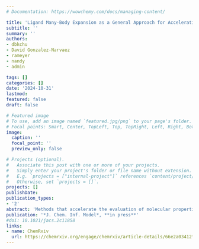 ```yaml
---
# Documentation: https://wowchemy.com/docs/managing-content/

title: 'Ligand Many-Body Expansion as a General Approach for Accelerating Transition Metal Complex Discovery' 
subtitle: ''
summary: ''
authors:
- dbkchu
- David Gonzalez-Narvaez
- rameyer 
- nandy 
- admin 

tags: []
categories: []
date: '2024-10-31'
lastmod: 
featured: false
draft: false

# Featured image
# To use, add an image named `featured.jpg/png` to your page's folder.
# Focal points: Smart, Center, TopLeft, Top, TopRight, Left, Right, BottomLeft, Bottom, BottomRight.
image:
  caption: ''
  focal_point: ''
  preview_only: false

# Projects (optional).
#   Associate this post with one or more of your projects.
#   Simply enter your project's folder or file name without extension.
#   E.g. `projects = ["internal-project"]` references `content/project/deep-learning/index.md`.
#   Otherwise, set `projects = []`.
projects: []
publishDate: 
publication_types:
- '2'
abstract: 'Methods that accelerate the evaluation of molecular properties are essential for chemical discovery. While some degree of ligand additivity has been established for transition metal complexes, it is underutilized in asymmetric complexes, such as the square pyramidal coordination geometries highly relevant to catalysis. To develop predictive methods beyond simple additivity, we apply a many-body expansion to octahedral and square pyramidal complexes and introduce a correction based on adjacent ligands (i.e., the cis interaction model, or cis model). We first test the cis model on adiabatic spin-splitting energies of octahedral Fe(II) complexes, predicting DFT-calculated values of unseen binary complexes to within an average of 1.4 kcal/mol. We next show that the cis model infers both DFT- and CCSD(T)-calculated model catalytic reaction energies to within 1 kcal/mol on average. The cis model predicts low-symmetry complexes with reaction energies outside the range of binary complex reaction energies. We observe that trans interactions are unnecessary for most monodentate systems but can be important for some combinations of ligands, such as complexes containing a mixture of bidentate and monodentate ligands. Finally, we demonstrate that the cis model may be combined with -learning to predict CCSD(T) reaction energies from exhaustively calculated DFT reaction energies and the same fraction of CCSD(T) reaction energies needed for the cis model, achieving around 30% of the error from using the CCSD(T) reaction energies in the cis model alone.'
publication: '*J. Chem. Inf. Model*, **in press**'
#doi: 10.1021/jacs.2c11858
links:
- name: ChemRxiv
  url: https://chemrxiv.org/engage/chemrxiv/article-details/66e2a03412ff75c3a11c724a
---
```

